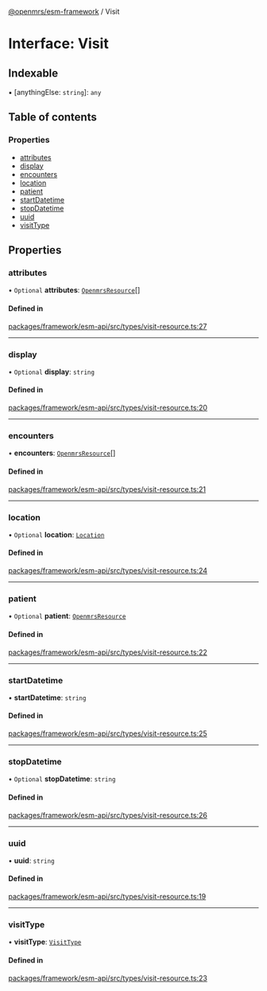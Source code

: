 [@openmrs/esm-framework](../API.md) / Visit

# Interface: Visit

## Indexable

▪ [anythingElse: `string`]: `any`

## Table of contents

### Properties

- [attributes](Visit.md#attributes)
- [display](Visit.md#display)
- [encounters](Visit.md#encounters)
- [location](Visit.md#location)
- [patient](Visit.md#patient)
- [startDatetime](Visit.md#startdatetime)
- [stopDatetime](Visit.md#stopdatetime)
- [uuid](Visit.md#uuid)
- [visitType](Visit.md#visittype)

## Properties

### attributes

• `Optional` **attributes**: [`OpenmrsResource`](OpenmrsResource.md)[]

#### Defined in

[packages/framework/esm-api/src/types/visit-resource.ts:27](https://github.com/jona42-ui/openmrs-esm-core/blob/main/packages/framework/esm-api/src/types/visit-resource.ts#L27)

___

### display

• `Optional` **display**: `string`

#### Defined in

[packages/framework/esm-api/src/types/visit-resource.ts:20](https://github.com/jona42-ui/openmrs-esm-core/blob/main/packages/framework/esm-api/src/types/visit-resource.ts#L20)

___

### encounters

• **encounters**: [`OpenmrsResource`](OpenmrsResource.md)[]

#### Defined in

[packages/framework/esm-api/src/types/visit-resource.ts:21](https://github.com/jona42-ui/openmrs-esm-core/blob/main/packages/framework/esm-api/src/types/visit-resource.ts#L21)

___

### location

• `Optional` **location**: [`Location`](Location.md)

#### Defined in

[packages/framework/esm-api/src/types/visit-resource.ts:24](https://github.com/jona42-ui/openmrs-esm-core/blob/main/packages/framework/esm-api/src/types/visit-resource.ts#L24)

___

### patient

• `Optional` **patient**: [`OpenmrsResource`](OpenmrsResource.md)

#### Defined in

[packages/framework/esm-api/src/types/visit-resource.ts:22](https://github.com/jona42-ui/openmrs-esm-core/blob/main/packages/framework/esm-api/src/types/visit-resource.ts#L22)

___

### startDatetime

• **startDatetime**: `string`

#### Defined in

[packages/framework/esm-api/src/types/visit-resource.ts:25](https://github.com/jona42-ui/openmrs-esm-core/blob/main/packages/framework/esm-api/src/types/visit-resource.ts#L25)

___

### stopDatetime

• `Optional` **stopDatetime**: `string`

#### Defined in

[packages/framework/esm-api/src/types/visit-resource.ts:26](https://github.com/jona42-ui/openmrs-esm-core/blob/main/packages/framework/esm-api/src/types/visit-resource.ts#L26)

___

### uuid

• **uuid**: `string`

#### Defined in

[packages/framework/esm-api/src/types/visit-resource.ts:19](https://github.com/jona42-ui/openmrs-esm-core/blob/main/packages/framework/esm-api/src/types/visit-resource.ts#L19)

___

### visitType

• **visitType**: [`VisitType`](VisitType.md)

#### Defined in

[packages/framework/esm-api/src/types/visit-resource.ts:23](https://github.com/jona42-ui/openmrs-esm-core/blob/main/packages/framework/esm-api/src/types/visit-resource.ts#L23)
